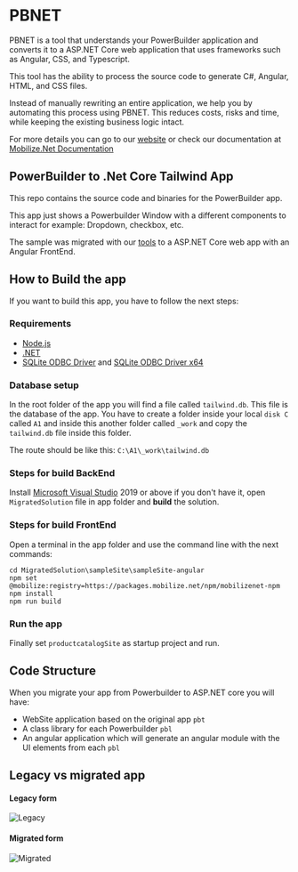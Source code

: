 # PBNET
PBNET is a tool that understands your PowerBuilder application and converts it to a ASP.NET Core web application that uses frameworks such as Angular, CSS, and Typescript.

This tool has the ability to process the source code to generate C#, Angular, HTML, and CSS files.

Instead of manually rewriting an entire application, we help you by automating this process using PBNET. This reduces costs, risks and time, while keeping the existing business logic intact.

For more details you can go to our [website](https://www.mobilize.net/powerbuilder) or check our documentation at [Mobilize.Net Documentation](https://docs.mobilize.net/)

## PowerBuilder to .Net Core Tailwind App
This repo contains the source code and binaries for the PowerBuilder app.

This app just shows a Powerbuilder Window with a different components to interact for example: Dropdown, checkbox, etc.

The sample was migrated with our [tools](https://mobilize.net/powerbuilder) to a ASP.NET Core web app with an Angular FrontEnd.

## How to Build the app
If you want to build this app, you have to follow the next steps:

###  Requirements
- [Node.js](https://nodejs.org/download/release/v16.20.2/node-v16.20.2-x64.msi) 
- [.NET](https://dotnet.microsoft.com/en-us/download/dotnet/thank-you/sdk-6.0.413-windows-x64-installer)
- [SQLite ODBC Driver](http://www.ch-werner.de/sqliteodbc/sqliteodbc.exe) and [SQLite ODBC Driver x64](http://www.ch-werner.de/sqliteodbc/sqliteodbc_w64.exe) 

### Database setup
In the root folder of the app you will find a file called `tailwind.db`. This file is the database of the app. You have to create a folder inside your local `disk C` called `A1` and inside this another folder called `_work` and copy the `tailwind.db` file inside this folder.

The route should be like this: `C:\A1\_work\tailwind.db`

### Steps for build **BackEnd** 
Install [Microsoft Visual Studio](https://visualstudio.microsoft.com/downloads/) 2019 or above if you don't have it, open `MigratedSolution` file in app folder and **build** the solution. 

### Steps for build **FrontEnd**
Open a terminal in the app folder and use the command line with the next commands:

```
cd MigratedSolution\sampleSite\sampleSite-angular
npm set @mobilize:registry=https://packages.mobilize.net/npm/mobilizenet-npm
npm install
npm run build
```

### Run the app
Finally set `productcatalogSite` as startup project and run.

## Code Structure
When you migrate your app from Powerbuilder to ASP.NET core you will have:
- WebSite application based on the original app `pbt`
- A class library for each Powerbuilder `pbl`
- An angular application which will generate an angular module with the UI elements from each `pbl`

## Legacy vs migrated app 

#### Legacy form
![Legacy](https://i.ibb.co/7VgNqJT/TW2.png?raw=true "Title")

#### Migrated form
![Migrated](https://i.ibb.co/D8Vg8m7/TW3.png?raw=true "Title")